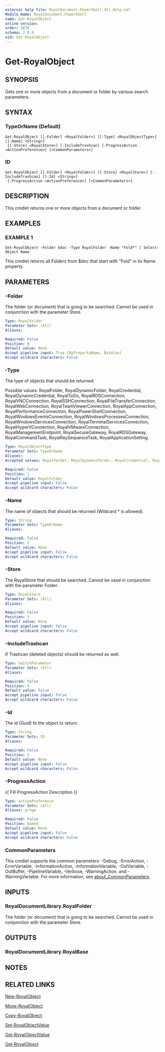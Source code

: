 ```yaml
---
external help file: RoyalDocument.PowerShell.dll-Help.xml
Module Name: RoyalDocument.PowerShell
name: Get-RoyalObject
online version:
order: 9870
schema: 2.0.0
uid: Get-RoyalObject
---
```


# Get-RoyalObject

## SYNOPSIS
Gets one or more objects from a document or folder by various search parameters.

## SYNTAX

### TypeOrName (Default)
```
Get-RoyalObject [[-Folder] <RoyalFolder>] [[-Type] <RoyalObjectType>] [[-Name] <String>]
 [[-Store] <RoyalStore>] [-IncludeTrashcan] [-ProgressAction <ActionPreference>] [<CommonParameters>]
```

### ID
```
Get-RoyalObject [[-Folder] <RoyalFolder>] [[-Store] <RoyalStore>] [-IncludeTrashcan] [[-Id] <String>]
 [-ProgressAction <ActionPreference>] [<CommonParameters>]
```

## DESCRIPTION
This cmdlet returns one or more objects from a document or folder.

## EXAMPLES

### EXAMPLE 1
```
Get-RoyalObject -Folder $doc -Type RoyalFolder -Name "Fold*" | Select-Object Name
```

This cmdlet returns all Folders from $doc that start with "Fold" in its Name property.

## PARAMETERS

### -Folder
The folder (or document) that is going to be searched.
Cannot be used in conjunction with the parameter Store.

```yaml
Type: RoyalFolder
Parameter Sets: (All)
Aliases:

Required: False
Position: 0
Default value: None
Accept pipeline input: True (ByPropertyName, ByValue)
Accept wildcard characters: False
```

### -Type
The type of objects that should be returned.

Possible values: RoyalFolder, RoyalDynamicFolder, RoyalCredential, RoyalDynamicCredential, RoyalToDo, RoyalRDSConnection, RoyalVNCConnection, RoyalSSHConnection, RoyalFileTransferConnection, RoyalWebConnection, RoyalTeamViewerConnection, RoyalAppConnection, RoyalPerformanceConnection, RoyalPowerShellConnection, RoyalWindowsEventsConnection, RoyalWindowsProcessesConnection, RoyalWindowsServicesConnection, RoyalTerminalServicesConnection, RoyalHyperVConnection, RoyalVMwareConnection, RoyalManagementEndpoint, RoyalSecureGateway, RoyalRDSGateway, RoyalCommandTask, RoyalKeySequenceTask, RoyalApplicationSetting

```yaml
Type: RoyalObjectType
Parameter Sets: TypeOrName
Aliases:
Accepted values: RoyalFolder, RoyalDynamicFolder, RoyalCredential, RoyalDynamicCredential, RoyalToDo, RoyalRDSConnection, RoyalVNCConnection, RoyalSSHConnection, RoyalFileTransferConnection, RoyalWebConnection, RoyalTeamViewerConnection, RoyalAppConnection, RoyalPerformanceConnection, RoyalPowerShellConnection, RoyalWindowsEventsConnection, RoyalWindowsProcessesConnection, RoyalWindowsServicesConnection, RoyalTerminalServicesConnection, RoyalHyperVConnection, RoyalVMwareConnection, RoyalManagementEndpoint, RoyalSecureGateway, RoyalRDSGateway, RoyalCommandTask, RoyalKeySequenceTask, RoyalApplicationSetting

Required: False
Position: 1
Default value: RoyalFolder
Accept pipeline input: False
Accept wildcard characters: False
```

### -Name
The name of objects that should be returned (Wildcard * is allowed).

```yaml
Type: String
Parameter Sets: TypeOrName
Aliases:

Required: False
Position: 2
Default value: None
Accept pipeline input: False
Accept wildcard characters: False
```

### -Store
The RoyalStore that should be searched.
Cannot be used in conjunction with the parameter Folder.

```yaml
Type: RoyalStore
Parameter Sets: (All)
Aliases:

Required: False
Position: 3
Default value: None
Accept pipeline input: False
Accept wildcard characters: False
```

### -IncludeTrashcan
If Trashcan (deleted objects) should be returned as well.

```yaml
Type: SwitchParameter
Parameter Sets: (All)
Aliases:

Required: False
Position: 4
Default value: False
Accept pipeline input: False
Accept wildcard characters: False
```

### -Id
The id (Guid) fo the object to return.

```yaml
Type: String
Parameter Sets: ID
Aliases:

Required: False
Position: 5
Default value: None
Accept pipeline input: False
Accept wildcard characters: False
```

### -ProgressAction
{{ Fill ProgressAction Description }}

```yaml
Type: ActionPreference
Parameter Sets: (All)
Aliases: proga

Required: False
Position: Named
Default value: None
Accept pipeline input: False
Accept wildcard characters: False
```

### CommonParameters
This cmdlet supports the common parameters: -Debug, -ErrorAction, -ErrorVariable, -InformationAction, -InformationVariable, -OutVariable, -OutBuffer, -PipelineVariable, -Verbose, -WarningAction, and -WarningVariable. For more information, see [about_CommonParameters](http://go.microsoft.com/fwlink/?LinkID=113216).

## INPUTS

### RoyalDocumentLibrary.RoyalFolder
The folder (or document) that is going to be searched.
Cannot be used in conjunction with the parameter Store.

## OUTPUTS

### RoyalDocumentLibrary.RoyalBase
## NOTES

## RELATED LINKS

[New-RoyalObject]()

[Move-RoyalObject]()

[Copy-RoyalObject]()

[Set-RoyalObjectValue]()

[Get-RoyalObjectValue]()

[Get-RoyalObject]()

